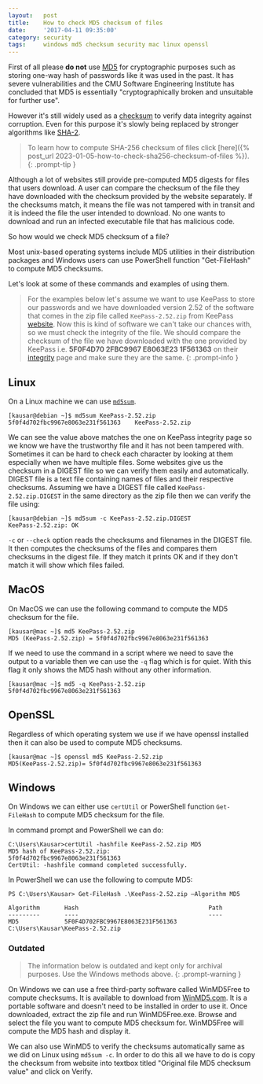 ```yaml
---
layout:   post
title:    How to check MD5 checksum of files
date:     '2017-04-11 09:35:00'
category: security
tags:     windows md5 checksum security mac linux openssl
---
```


First of all please **do not** use [MD5](https://en.wikipedia.org/wiki/MD5) for cryptographic purposes such as storing one-way hash of passwords like it was used in the past. It has severe vulnerabilities and the CMU Software Engineering Institute has concluded that MD5 is essentially "cryptographically broken and unsuitable for further use".

However it's still widely used as a [checksum](https://en.wikipedia.org/wiki/Checksum) to verify data integrity against corruption. Even for this purpose it's slowly being replaced by stronger algorithms like [SHA-2](https://en.wikipedia.org/wiki/SHA-2).

> To learn how to compute SHA-256 checksum of files click [here]({% post_url 2023-01-05-how-to-check-sha256-checksum-of-files %}).
{: .prompt-tip }

Although a lot of websites still provide pre-computed MD5 digests for files that users download. A user can compare the checksum of the file they have downloaded with the checksum provided by the website separately. If the checksums match, it means the file was not tampered with in transit and it is indeed the file the user intended to download. No one wants to download and run an infected executable file that has malicious code.

So how would we check MD5 checksum of a file? 

Most unix-based operating systems include MD5 utilities in their distribution packages and Windows users can use PowerShell function "Get-FileHash" to compute MD5 checksums.

Let's look at some of these commands and examples of using them.

> For the examples below let's assume we want to use KeePass to store our passwords and we have downloaded version 2.52 of the software that comes in the zip file called `KeePass-2.52.zip` from KeePass [website](https://sourceforge.net/projects/keepass/files/KeePass%202.x/2.52/KeePass-2.52.zip/download). Now this is kind of software we can't take our chances with, so we must check the integrity of the file. We should compare the checksum of the file we have downloaded with the one provided by KeePass i.e. **5F0F4D70 2FBC9967 E8063E23 1F561363** on their [integrity](https://keepass.info/integrity.html) page and make sure they are the same.
{: .prompt-info }

## Linux
On a Linux machine we can use [`md5sum`](https://man7.org/linux/man-pages/man1/md5sum.1.html).

```console
[kausar@debian ~]$ md5sum KeePass-2.52.zip
5f0f4d702fbc9967e8063e231f561363    KeePass-2.52.zip
```

We can see the value above matches the one on KeePass integrity page so we know we have the trustworthy file and it has not been tampered with. Sometimes it can be hard to check each character by looking at them especially when we have multiple files. Some websites give us the checksum in a DIGEST file so we can verify them easily and automatically. DIGEST file is a text file containing names of files and their respective checksums. Assuming we have a DIGEST file called `KeePass-2.52.zip.DIGEST` in the same directory as the zip file then we can verify the file using:

```console
[kausar@debian ~]$ md5sum -c KeePass-2.52.zip.DIGEST
KeePass-2.52.zip: OK
```
`-c` or `--check` option reads the checksums and filenames in the DIGEST file. It then computes the checksums of the files and compares them checksums in the digest file. If they match it prints OK and if they don't match it will show which files failed.

## MacOS
On MacOS we can use the following command to compute the MD5 checksum for the file.

```console
[kausar@mac ~]$ md5 KeePass-2.52.zip
MD5 (KeePass-2.52.zip) = 5f0f4d702fbc9967e8063e231f561363
```

If we need to use the command in a script where we need to save the output to a variable then we can use the `-q` flag which is for quiet. With this flag it only shows the MD5 hash without any other information.

```console
[kausar@mac ~]$ md5 -q KeePass-2.52.zip
5f0f4d702fbc9967e8063e231f561363
```

## OpenSSL
Regardless of which operating system we use if we have openssl installed then it can also be used to compute MD5 checksums.

```console
[kausar@mac ~]$ openssl md5 KeePass-2.52.zip
MD5(KeePass-2.52.zip)= 5f0f4d702fbc9967e8063e231f561363
```

## Windows
On Windows we can either use `certUtil` or PowerShell function `Get-FileHash` to compute MD5 checksum for the file.

In command prompt and PowerShell we can do:

```console
C:\Users\Kausar>certUtil -hashfile KeePass-2.52.zip MD5
MD5 hash of KeePass-2.52.zip:
5f0f4d702fbc9967e8063e231f561363
CertUtil: -hashfile command completed successfully.
```

In PowerShell we can use the following to compute MD5:

```console
PS C:\Users\Kausar> Get-FileHash .\KeePass-2.52.zip –Algorithm MD5

Algorithm       Hash                                     Path
---------       ----                                     ----
MD5             5F0F4D702FBC9967E8063E231F561363         C:\Users\Kausar\KeePass-2.52.zip
```

### Outdated

> The information below is outdated and kept only for archival purposes. Use the Windows methods above.
{: .prompt-warning }

On Windows we can use a free third-party software called WinMD5Free to compute checksums. It is available to download from [WinMD5.com](http://winmd5.com/). It is a portable software and doesn't need to be installed in order to use it. Once downloaded, extract the zip file and run WinMD5Free.exe.
Browse and select the file you want to compute MD5 checksum for. WinMD5Free will compute the MD5 hash and display it.

We can also use WinMD5 to verify the checksums automatically same as we did on Linux using `md5sum -c`. In order to do this all we have to do is copy the checksum from website into textbox titled "Original file MD5 checksum value" and click on Verify.
